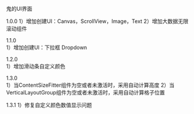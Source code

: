 鬼的UI界面

1.0.0
1）增加创建UI：Canvas，ScrollView，Image，Text
2）增加大数据无限滚动组件

1.1.0  
1）增加创建UI：下拉框 Dropdown

1.2.0  
1）增加滑动条自定义颜色

1.3.0  
1）当ContentSizeFitter组件为空或者未激活时，采用自动计算高度
2）当VerticalLayoutGroup组件为空或者未激活时，采用自动计算格子位置

1.3.1
1）修复自定义颜色数值显示问题